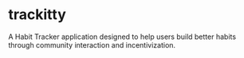 # trackitty
A Habit Tracker application designed to help users build better habits through community interaction and incentivization.

